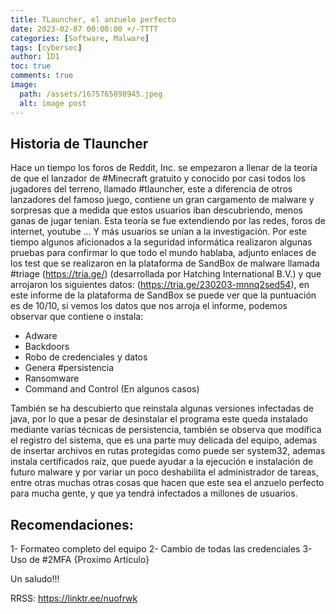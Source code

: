 ```yaml
---
title: TLauncher, el anzuelo perfecto
date: 2023-02-07 00:00:00 +/-TTTT
categories: [Software, Malware]
tags: [cybersec]
author: ID1
toc: true
comments: true
image:
  path: /assets/1675765898945.jpeg
  alt: image post
---
```



## Historia de Tlauncher

Hace un tiempo los foros de Reddit, Inc. se empezaron a llenar de la teoría de que el lanzador de #Minecraft gratuito y conocido por casi todos los jugadores del terreno, llamado #tlauncher, este a diferencia de otros lanzadores del famoso juego, contiene un gran cargamento de malware y sorpresas que a medida que estos usuarios iban descubriendo, menos ganas de jugar tenían. Esta teoría se fue extendiendo por las redes, foros de internet, youtube ... Y más usuarios se unían a la investigación. Por este tiempo algunos aficionados a la seguridad informática realizaron algunas pruebas para confirmar lo que todo el mundo hablaba, adjunto enlaces de los test que se realizaron en la plataforma de SandBox de malware llamada #triage (https://tria.ge/) (desarrollada por Hatching International B.V.) y que arrojaron los siguientes datos: (https://tria.ge/230203-mnnq2sed54), en este informe de la plataforma de SandBox se puede ver que la puntuación es de 10/10, si vemos los datos que nos arroja el informe, podemos observar que contiene o instala:

- Adware
- Backdoors
- Robo de credenciales y datos
- Genera #persistencia
- Ransomware
- Command and Control (En algunos casos)

También se ha descubierto que reinstala algunas versiones infectadas de java, por lo que a pesar de desinstalar el programa este queda instalado mediante varias técnicas de persistencia, también se observa que modifica el registro del sistema, que es una parte muy delicada del equipo, ademas de insertar archivos en rutas protegidas como puede ser system32, ademas instala certificados raíz, que puede ayudar a la ejecución e instalación de futuro malware y por variar un poco deshabilita el administrador de tareas, entre otras muchas otras cosas que hacen que este sea el anzuelo perfecto para mucha gente, y que ya tendrá infectados a millones de usuarios.

## Recomendaciones:

1- Formateo completo del equipo
2- Cambio de todas las credenciales
3- Uso de #2MFA {Proximo Articulo}

Un saludo!!!

RRSS: https://linktr.ee/nuofrwk

